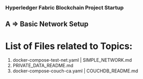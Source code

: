 ### Hyperledger Fabric Blockchain Project Startup
## A => Basic Network Setup
# List of Files related to Topics:
1. docker-compose-test-net.yaml  |  SIMPLE_NETWORK.md
2. PRIVATE_DATA_README.md
3. docker-compose-couch-ca.yaml  |  COUCHDB_README.md